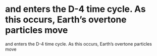 # and enters the D-4 time cycle. As this occurs, Earth’s overtone particles move

and enters the D-4 time cycle. As this occurs, Earth’s overtone particles move